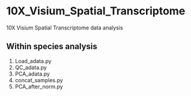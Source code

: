 # 10X_Visium_Spatial_Transcriptome
10X Visium Spatial Transcriptome data analysis

## Within species analysis
1. Load_adata.py
2. QC_adata.py
3. PCA_adata.py
4. concat_samples.py
5. PCA_after_norm.py
